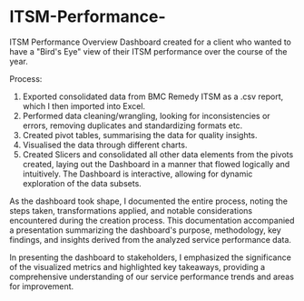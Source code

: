 # ITSM-Performance-
ITSM Performance Overview Dashboard created for a client who wanted to have a "Bird's Eye" view of their ITSM performance over the course of the year. 

Process: 
1. Exported consolidated data from BMC Remedy ITSM as a .csv report, which I then imported into Excel.
2. Performed data cleaning/wrangling, looking for inconsistencies or errors, removing duplicates and standardizing formats etc.
3. Created pivot tables, summarising the data for quality insights. 
4. Visualised the data through different charts. 
5. Created Slicers and consolidated all other data elements from the pivots created, laying out the Dashboard in a manner that flowed logically and intuitively. The Dashboard is interactive, allowing for dynamic exploration of the data subsets.
   
As the dashboard took shape, I documented the entire process, noting the steps taken, transformations applied, and notable considerations encountered during the creation process. This documentation accompanied a presentation summarizing the dashboard's purpose, methodology, key findings, and insights derived from the analyzed service performance data.

In presenting the dashboard to stakeholders, I emphasized the significance of the visualized metrics and highlighted key takeaways, providing a comprehensive understanding of our service performance trends and areas for improvement.
